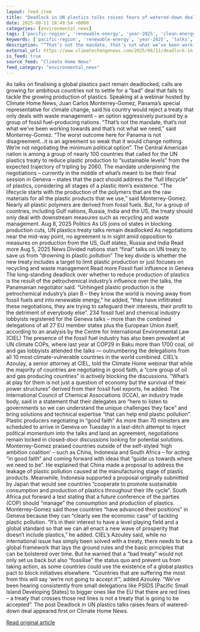 ```yaml
---
layout: feed_item
title: "Deadlock in UN plastics talks raises fears of watered-down deal"
date: 2025-08-11 18:49:54 +0000
categories: [environmental_news]
tags: ['pacific-region', 'renewable-energy', 'year-2025', 'clean-energy', 'climate-costs', 'fossil-fuels', 'economic-impacts', 'cop29', 'climate-summit', 'oceania']
keywords: ['pacific-region', 'renewable-energy', 'year-2025', 'talks', 'climate-costs', 'plastics', 'deadlock', 'clean-energy']
description: "“That’s not the mandate, that’s not what we’ve been working towards and that’s not what we need,” said Monterrey-Gomez"
external_url: https://www.climatechangenews.com/2025/08/11/deadlock-in-un-plastics-talks-raises-fears-of-watered-down-deal/
is_feed: true
source_feed: "Climate Home News"
feed_category: "environmental_news"
---
```


As talks on finalising a global plastics pact remain deadlocked, calls are growing for ambitious countries not to settle for a “bad” deal that fails to tackle the growing production of plastics. Speaking at a webinar hosted by Climate Home News, Juan Carlos Monterrey-Gomez, Panama&#8217;s special representative for climate change, said his country would reject a treaty that only deals with waste management &#8211; an option aggressively pursued by a group of fossil fuel-producing nations. “That’s not the mandate, that’s not what we’ve been working towards and that’s not what we need,” said Monterrey-Gomez. “The worst outcome here for Panama is not disagreement…it is an agreement so weak that it would change nothing. We’re not negotiating the minimum political option”. The Central American nation is among a group of nearly 100 countries that called for the UN plastics treaty to reduce plastic production to “sustainable levels” from the expected trajectory of tripling by 2060. The mandate underpinning the negotiations &#8211; currently in the middle of what&#8217;s meant to be their final session in Geneva &#8211; states that the pact should address the “full lifecycle” of plastics, considering all stages of a plastic item’s existence. “The lifecycle starts with the production of the polymers that are the raw materials for all the plastic products that we use,” said Monterrey-Gomez. Nearly all plastic polymers are derived from fossil fuels. But, for a group of countries, including Gulf nations, Russia, India and the US, the treaty should only deal with downstream measures such as recycling and waste management. Aug 8, 2025 Politics As US joins oil states in blocking production cuts, UN plastics treaty talks remain deadlocked As negotiations near the mid-way point, no agreement is in sight amid opposition to measures on production from the US, Gulf states, Russia and India Read more Aug 5, 2025 News Divided nations start &#8220;final&#8221; talks on UN treaty to save us from &#8220;drowning in plastic pollution&#8221; The key divide is whether the new treaty includes a target to limit plastic production or just focuses on recycling and waste management Read more Fossil fuel influence in Geneva The long-standing deadlock over whether to reduce production of plastics is the result of the petrochemical industry&#8217;s influence over the talks, the Panamanian negotiator said. “Unhinged plastic production is the petrochemical industry&#8217;s plan B &#8211; they know the world is moving away from fossil fuels and into renewable energy,” he added, “they have infiltrated these negotiations, they are trying to safeguard their interests, their profit to the detriment of everybody else”. 234 fossil fuel and chemical industry lobbyists registered for the Geneva talks – more than the combined delegations of all 27 EU member states plus the European Union itself, according to an analysis by the Centre for International Environmental Law (CIEL) The presence of the fossil fuel industry has also been prevalent at UN climate COPs, where last year at COP29 in Baku more than 1700 coal, oil and gas lobbyists attended the talks — outnumbering the delegations from all 10 most climate-vulnerable countries in the world combined. CIEL&#8217;s Azoulay, a senior attorney at CIEL, told the Climate Home webinar that while the majority of countries are negotiating in good faith, a “core group of oil and gas producing countries” is actively blocking the discussions. “What’s at play for them is not just a question of economy but the survival of their power structures” derived from their fossil fuel exports, he added. The International Council of Chemical Associations (ICCA), an industry trade body, said in a statement that their delegates are &#8220;here to listen to governments so we can understand the unique challenges they face&#8221; and bring solutions and technical expertise &#8220;that can help end plastic pollution&#8221;. Plastic producers negotiating in &#8220;good faith&#8221; As more than 70 ministers are scheduled to arrive in Geneva on Tuesday in a last-ditch attempt to inject political momentum into the talks and land an agreement, negotiations remain locked in closed-door discussions looking for potential solutions. Monterrey-Gomez praised countries outside of the self-styled &#8216;high ambition coalition&#8217; &#8211; such as China, Indonesia and South Africa &#8211; for acting “in good faith” and coming forward with ideas that “guide us towards where we need to be”. He explained that China made a proposal to address the leakage of plastic pollution caused at the manufacturing stage of plastic products. Meanwhile, Indonesia supported a proposal originally submitted by Japan that would see countries “cooperate to promote sustainable consumption and production of plastics throughout their life cycle”. South Africa put forward a text stating that a future conference of the parties (COP) should “manage” the consumption and production of plastics. Monterrey-Gomez said those countries “have advanced their positions” in Geneva because they can “clearly see the economic case” of tackling plastic pollution. “It&#8217;s in their interest to have a level playing field and a global standard so that we can all enact a new wave of prosperity that doesn’t include plastics,” he added. CIEL’s Azouley said, while no international issue has simply been solved with a treaty, there needs to be a global framework that lays the ground rules and the basic principles that can be bolstered over time. But he warned that a “bad treaty” would not only set us back but also “fossilise” the status quo and prevent us from taking action, as some countries could use the existence of a global plastics pact to block initiatives elsewhere. “Countries that are suffering the most from this will say ‘we’re not going to accept it’”, added Azouley. “We’ve been hearing consistently from small delegations like PSIDS [Pacific Small Island Developing States] to bigger ones like the EU that there are red lines &#8211; a treaty that crosses those red lines is not a treaty that is going to be accepted”. The post Deadlock in UN plastics talks raises fears of watered-down deal appeared first on Climate Home News.

[Read original article](https://www.climatechangenews.com/2025/08/11/deadlock-in-un-plastics-talks-raises-fears-of-watered-down-deal/)
